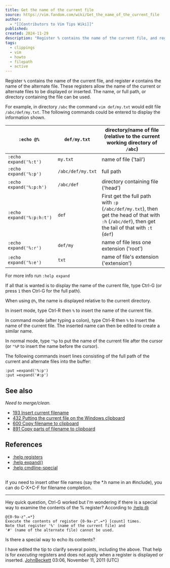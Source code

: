```yaml
---
title: Get the name of the current file
source: https://vim.fandom.com/wiki/Get_the_name_of_the_current_file
author:
  - "[[Contributors to Vim Tips Wiki]]"
published: 
created: 2024-11-29
description: "Register % contains the name of the current file, and register # contains the name of the alternate file. These registers allow the name of the current or alternate files to be displayed or inserted. The name, or full path, or directory containing the file can be used. For example, in directory ..."
tags:
  - clippings
  - vim
  - howto
  - filepath
  - active
---
```

Register `%` contains the name of the current file, and register `#` contains the name of the alternate file. These registers allow the name of the current or alternate files to be displayed or inserted. The name, or full path, or directory containing the file can be used.

For example, in directory `/abc` the command `vim def/my.txt` would edit file `/abc/def/my.txt`. The following commands could be entered to display the information shown.

| `:echo @% ` | `def/my.txt` | directory/name of file (relative to the current working directory of `/abc`) |
| --- | --- | --- |
| `:echo expand('%:t') ` | `my.txt` | name of file ('tail') |
| `:echo expand('%:p') ` | `/abc/def/my.txt` | full path |
| `:echo expand('%:p:h')` | `/abc/def` | directory containing file ('head') |
| `:echo expand('%:p:h:t')` | `def` | First get the full path with `:p` (`/abc/def/my.txt`), then get the head of that with `:h` (`/abc/def`), then get the tail of that with `:t` (`def`) |
| `:echo expand('%:r') ` | `def/my` | name of file less one extension ('root') |
| `:echo expand('%:e') ` | `txt` | name of file's extension ('extension') |

For more info run `:help expand`

If all that is wanted is to display the name of the current file, type Ctrl-G (or press `1` then Ctrl-G for the full path).

When using `@%`, the name is displayed relative to the current directory.

In insert mode, type Ctrl-R then `%` to insert the name of the current file.

In command mode (after typing a colon), type Ctrl-R then `%` to insert the name of the current file. The inserted name can then be edited to create a similar name.

In normal mode, type `"%p` to put the name of the current file after the cursor (or `"%P` to insert the name before the cursor).

The following commands insert lines consisting of the full path of the current and alternate files into the buffer:

```
:put =expand('%:p')
:put =expand('#:p')
```

## See also

*Need to merge/clean.*

- [193 Insert current filename](https://vim.fandom.com/wiki/VimTip193 "VimTip193")
- [432 Putting the current file on the Windows clipboard](https://vim.fandom.com/wiki/VimTip432 "VimTip432")
- [600 Copy filename to clipboard](https://vim.fandom.com/wiki/VimTip600 "VimTip600")
- [891 Copy parts of filename to clipboard](https://vim.fandom.com/wiki/VimTip891 "VimTip891")

## References

- [:help registers](http://vimdoc.sourceforge.net/cgi-bin/help?tag=registers)
- [:help expand()](http://vimdoc.sourceforge.net/cgi-bin/help?tag=expand%28%29)
- [:help cmdline-special](http://vimdoc.sourceforge.net/cgi-bin/help?tag=cmdline-special)

## 

If you need to insert other file names (say the \*.h name in an #include), you can do C-X+C-F for filename completion.

---

Hey quick question, Ctrl-G worked but I'm wondering if there is a special way to examine the contents of the % register? According to [:help @](http://vimdoc.sourceforge.net/cgi-bin/help?tag=%40)

```
@{0-9a-z".=*}
Execute the contents of register {0-9a-z".=*} [count] times.
Note that register '%' (name of the current file) and
'#' (name of the alternate file) cannot be used.
```

Is there a special way to echo its contents?

I have edited the tip to clarify several points, including the above. That help is for *executing* registers and does not apply when a register is displayed or inserted. [JohnBeckett](https://vim.fandom.com/wiki/User:JohnBeckett "User:JohnBeckett") 03:06, November 11, 2011 (UTC)
